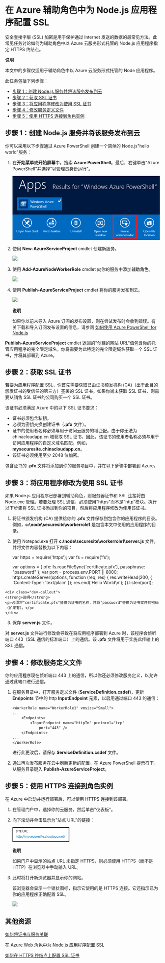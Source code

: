 <properties linkid="dev-nodejs-enablesslworker" urlDisplayName="Enable SSL worker role" pageTitle="为云服务 (Node.js) 辅助角色配置 SSL" metaKeywords="Node.js Azure SSL, Node.js Azure, SSL worker role" description="" metaCanonical="" services="cloud-services" documentationCenter="Node.js" title="Configuring SSL for a Node.js Application in an Azure Worker Role" authors="larryfr" solutions="" manager="" editor="" />
<tags ms.service="cloud-services"
    ms.date="02/25/2015"
    wacn.date="04/11/2015"
    />





# 在 Azure 辅助角色中为 Node.js 应用程序配置 SSL

安全套接字层 (SSL) 加密是用于保护通过 Internet 发送的数据的最常见方法。此常见任务讨论如何为辅助角色中以 Azure 云服务形式托管的 Node.js 应用程序指定 HTTPS 终结点。

<div class="dev-callout">
	<b>说明</b>
	<p>本文中的步骤仅适用于辅助角色中以 Azure 云服务形式托管的 Node 应用程序。</p>
	</div>

此任务包括下列步骤：

-   [步骤 1：创建 Node.js 服务并将该服务发布到云]
-   [步骤 2：获取 SSL 证书]
-   [步骤 3：将应用程序修改为使用 SSL 证书]
-   [步骤 4：修改服务定义文件]
-   [步骤 5：使用 HTTPS 连接到角色实例]

## <a name="step1"> </a>步骤 1：创建 Node.js 服务并将该服务发布到云

你可以采用以下步骤通过 Azure PowerShell 创建一个简单的 Node.js"hello world"服务：

1. 在**开始菜单**或**开始屏幕**中，搜索 **Azure PowerShell**。最后，右键单击"Azure PowerShell"并选择"以管理员身份运行"。

	![Azure PowerShell icon][powershell-menu]

	

2.  使用 **New-AzureServiceProject** cmdlet 创建新服务。

	![][1]

3.  使用 **Add-AzureNodeWorkerRole** cmdlet 向你的服务中添加辅助角色。

    ![][2]

4.  使用 **Publish-AzureServiceProject** cmdlet 将你的服务发布到云。

    ![][3]

	<div class="dev-callout">
	<strong>说明</strong>
	<p>如果你以前未导入 Azure 订阅的发布设置，则在尝试发布时会收到错误。有关下载和导入订阅发布设置的信息，请参阅 <a href="/zh-cn/documentation/articles/install-configure-powershell/#ImportPubSettings">如何使用 Azure PowerShell for Node.js</a></p>
	</div>

**Publish-AzureServiceProject** cmdlet 返回的"创建的网站 URL"值包含你的托管应用程序的完全限定域名。你将需要为此特定的完全限定域名获取一个 SSL 证书，并将其部署到 Azure。

## <a name="step2"> </a>步骤 2：获取 SSL 证书

若要为应用程序配置 SSL，你首先需要获取已由证书颁发机构 (CA)（出于此目的颁发证书的受信任的第三方）签署的 SSL 证书。如果你尚未获取 SSL 证书，则需要从销售 SSL 证书的公司购买一个 SSL 证书。

该证书必须满足 Azure 中的以下 SSL 证书要求：

-   证书必须包含私钥。
-   必须为密钥交换创建证书（**.pfx** 文件）。
-   证书的使用者名称必须与用于访问云服务的域匹配。由于你无法为 chinacloudapp.cn 域获取 SSL 证书，因此，该证书的使用者名称必须与用于访问应用程序的自定义域名匹配。例如，__mysecuresite.chinacloudapp.cn__。
-   该证书必须使用至少 2048 位加密。

包含证书的 **.pfx** 文件将添加到你的服务项目中，并在以下步骤中部署到 Azure。

## <a name="step3"> </a>步骤 3：将应用程序修改为使用 SSL 证书

如果 Node.js 应用程序已部署到辅助角色，则服务器证书和 SSL 连接将由 Node.exe 管理。若要处理 SSL 通信，必须使用"https"而不是"http"模块。执行以下步骤将 SSL 证书添加到你的项目，然后将应用程序修改为使用该证书。

1.   将证书颁发机构 (CA) 提供给你的 **.pfx** 文件保存到包含你的应用程序的目录。例如，**c:\\node\\securesite\\workerrole1** 是包含本文中使用的应用程序的目录。

2.   使用 Notepad.exe 打开 **c:\\node\\securesite\\workerrole1\server.js** 文件，并将文件内容替换为以下内容：

		var https = require('https');
		var fs = require('fs');

		var options = {
			pfx: fs.readFileSync('certificate.pfx'),
			passphrase: "password"
		};
		var port = process.env.PORT || 8000;
		https.createServer(options, function (req, res) {
 		    res.writeHead(200, { 'Content-Type': 'text/plain' });
		    res.end('Hello World\n');
		}).listen(port);

	<div class="dev-callout">
	<strong>说明</strong>
	<p>必须将"certificate.pfx"替换为证书的名称，并将"password"替换为证书文件的密码（如果有）。</p>
	</div>

3.   保存 **server.js** 文件。

对 **server.js** 文件进行修改会导致在将应用程序部署到 Azure 时，该程序会侦听端口 443（SSL 通信的标准端口）上的通信。该 **.pfx** 文件将用于实施此传输上的 SSL 通信。

## <a name="step4"> </a>步骤 4：修改服务定义文件

你的应用程序现在侦听端口 443 上的通信，所以你还必须修改服务定义，以允许通过此端口进行通信。

1.  在服务目录中，打开服务定义文件
    (**ServiceDefinition.csdef**)，更新 **Endpoints** 节中的 http **InputEndpoint** 元素，以启用通过端口 443 的通信：

        <WorkerRole name="WorkerRole1" vmsize="Small">
        ...
            <Endpoints>
                <InputEndpoint name="HttpIn" protocol="tcp" 
                    port="443" />
            </Endpoints>
        ...
        </WorkerRole>

	进行此更改后，请保存 **ServiceDefinition.csdef** 文件。

4.  通过再次发布服务在云中刷新更新的配置。在 Azure PowerShell 提示符下，从服务目录键入 **Publish-AzureServiceProject**。

## <a name="step5"> </a>步骤 5：使用 HTTPS 连接到角色实例

在 Azure 中启动并运行部署后，可以使用 HTTPS 连接到该部署。

1.  在管理门户中，选择你的云服务，然后单击"仪表板"。

2. 向下滚动并单击显示为"站点 URL"的链接：

    ![the site url][site-url]

	<div class="dev-callout">
	<strong>说明</strong>
	<p>如果门户中显示的站点 URL 未指定 HTTPS，则必须使用 HTTPS（而不是 HTTP）在浏览器中手动输入 URL。</p>
	</div>

3.  此时将打开新浏览器并显示你的网站。

    该浏览器会显示一个锁状图标，指示它使用的是 HTTPS 连接。它还指示已为你的应用程序正确配置 SSL。

    ![][8]

## 其他资源

[如何将证书与服务关联]

[在 Azure Web 角色中为 Node.js 应用程序配置 SSL]

[如何在 HTTPS 终结点上配置 SSL 证书]

  [步骤 1：创建 Node.js 服务并将该服务发布到云]: #step1
  [步骤 2：获取 SSL 证书]: #step2
  [步骤 3：将应用程序修改为使用 SSL 证书]: #step3
  [步骤 4：修改服务定义文件]: #step4
  [步骤 5：使用 HTTPS 连接到角色实例]: #step5
  [**Azure PowerShell**]: http://go.microsoft.com/?linkid=9790229&clcid=0x409
  
  
  
  
  [1]: ./media/cloud-services-nodejs-configure-ssl-certficate-worker-role/enable-ssl-01.png
  [2]: ./media/cloud-services-nodejs-configure-ssl-certficate-worker-role/enable-ssl-02-worker.png
  [3]: ./media/cloud-services-nodejs-configure-ssl-certficate-worker-role/enable-ssl-03-worker.png
  [Azure 管理门户]: http://manage.windowsazure.cn
  
  
  [如何将证书与服务关联]: http://msdn.microsoft.com/zh-cn/library/windowsazure/gg465718.aspx
  
  [site-url]: ./media/cloud-services-nodejs-configure-ssl-certficate-worker-role/site-url.png
  [8]: ./media/cloud-services-nodejs-configure-ssl-certficate-worker-role/enable-ssl-08.png
  [如何在 HTTPS 终结点上配置 SSL 证书]: http://msdn.microsoft.com/zh-cn/library/windowsazure/ff795779.aspx
  [powershell-menu]: ./media/cloud-services-nodejs-configure-ssl-certficate-worker-role/azure-powershell-start.png
  
  
  [在 Azure Web 角色中为 Node.js 应用程序配置 SSL]: /zh-cn/documentation/articles/cloud-services-configure-ssl-certificate/
  
<!--HONumber=39-->
